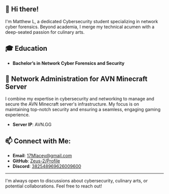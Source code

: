 ## 👋 Hi there! 

I'm Matthew L, a dedicated Cybersecurity student specializing in network cyber forensics. Beyond academia, I merge my technical acumen with a deep-seated passion for culinary arts.

## 🎓 Education

- **Bachelor’s in Network Cyber Forensics and Security**

## 👾 Network Administration for AVN Minecraft Server

I combine my expertise in cybersecurity and networking to manage and secure the AVN Minecraft server's infrastructure. My focus is on maintaining top-notch security and ensuring a seamless, engaging gaming experience.

- **Server IP**: AVN.GG

## 📫 Connect with Me:

- **Email**: [17Mlacey@gmail.com](mailto:17Mlacey@gmail.com)
- **GitHub**: [Zeus-2/Profile](https://github.com/Zeus-2/Profile)
- **Discord**: [382548969626009600](https://discordlookup.com/user/382548969626009600)

---

I'm always open to discussions about cybersecurity, culinary arts, or potential collaborations. Feel free to reach out!
